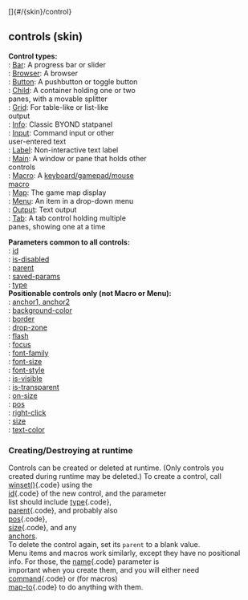 []{#/{skin}/control}    
## controls (skin)    
**Control types:**    
:   [Bar](ref/%7Bskin%7D/control/bar): A progress bar or slider    
:   [Browser](ref/%7Bskin%7D/control/browser): A browser    
:   [Button](ref/%7Bskin%7D/control/button): A pushbutton or toggle button    
:   [Child](ref/%7Bskin%7D/control/child): A container holding one or two    
    panes, with a movable splitter    
:   [Grid](ref/%7Bskin%7D/control/grid): For table-like or list-like    
    output    
:   [Info](ref/%7Bskin%7D/control/info): Classic BYOND statpanel    
:   [Input](ref/%7Bskin%7D/control/input): Command input or other    
    user-entered text    
:   [Label](ref/%7Bskin%7D/control/label): Non-interactive text label    
:   [Main](ref/%7Bskin%7D/control/main): A window or pane that holds other    
    controls    
:   [Macro](ref/%7Bskin%7D/control/macro): A [keyboard/gamepad/mouse    
    macro](ref/%7Bskin%7D/macros)    
:   [Map](ref/%7Bskin%7D/control/map): The game map display    
:   [Menu](ref/%7Bskin%7D/control/menu): An item in a drop-down menu    
:   [Output](ref/%7Bskin%7D/control/output): Text output    
:   [Tab](ref/%7Bskin%7D/control/tab): A tab control holding multiple    
    panes, showing one at a time    
<!-- -->    
**Parameters common to all controls:**    
:   [id](ref/%7Bskin%7D/param/id)    
:   [is-disabled](ref/%7Bskin%7D/param/is-disabled)    
:   [parent](ref/%7Bskin%7D/param/parent)    
:   [saved-params](ref/%7Bskin%7D/param/saved-params)    
:   [type](ref/%7Bskin%7D/param/type)    
**Positionable controls only (not Macro or Menu):**    
:   [anchor1, anchor2](ref/%7Bskin%7D/param/anchor)    
:   [background-color](ref/%7Bskin%7D/param/background-color)    
:   [border](ref/%7Bskin%7D/param/border)    
:   [drop-zone](ref/%7Bskin%7D/param/drop-zone)    
:   [flash](ref/%7Bskin%7D/param/flash)    
:   [focus](ref/%7Bskin%7D/param/focus)    
:   [font-family](ref/%7Bskin%7D/param/font-family)    
:   [font-size](ref/%7Bskin%7D/param/font-size)    
:   [font-style](ref/%7Bskin%7D/param/font-style)    
:   [is-visible](ref/%7Bskin%7D/param/is-visible)    
:   [is-transparent](ref/%7Bskin%7D/param/is-transparent)    
:   [on-size](ref/%7Bskin%7D/param/on-size)    
:   [pos](ref/%7Bskin%7D/param/pos)    
:   [right-click](ref/%7Bskin%7D/param/right-click)    
:   [size](ref/%7Bskin%7D/param/size)    
:   [text-color](ref/%7Bskin%7D/param/text-color)    
### Creating/Destroying at runtime    
Controls can be created or deleted at runtime. (Only controls you    
created during runtime may be deleted.) To create a control, call    
[winset()](ref/proc/winset){.code} using the    
[id](ref/%7Bskin%7D/param/id){.code} of the new control, and the parameter    
list should include [type](ref/%7Bskin%7D/param/type){.code},    
[parent](ref/%7Bskin%7D/param/parent){.code}, and probably also    
[pos](ref/%7Bskin%7D/param/pos){.code},    
[size](ref/%7Bskin%7D/param/size){.code}, and any    
[anchors](ref/%7Bskin%7D/param/anchor).    
To delete the control again, set its `parent` to a blank value.    
Menu items and macros work similarly, except they have no positional    
info. For those, the [name](ref/%7Bskin%7D/param/name){.code} parameter is    
important when you create them, and you will either need    
[command](ref/%7Bskin%7D/param/command){.code} or (for macros)    
[map-to](ref/%7Bskin%7D/param/map-to){.code} to do anything with them.  